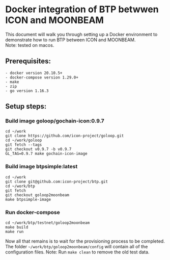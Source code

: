 # Docker integration of BTP betwwen ICON and MOONBEAM

This document will walk you through setting up a Docker environment to demonstrate how to run BTP between ICON and MOONBEAM.  
Note: tested on macos.

## Prerequisites:  
```
- docker version 20.10.5+
- docker-compose version 1.29.0+
- make
- zip
- go version 1.16.3
```

## Setup steps:  


### Build image goloop/gochain-icon:0.9.7

```
cd ~/work
git clone https://github.com/icon-project/goloop.git
cd ~/work/goloop
git fetch --tags
git checkout v0.9.7 -b v0.9.7
GL_TAG=0.9.7 make gochain-icon-image
```

### Build image btpsimple:latest

```
cd ~/work
git clone git@github.com:icon-project/btp.git
cd ~/work/btp
git fetch
git checkout goloop2moonbeam
make btpsimple-image
```

### Run docker-compose

```
cd ~/work/btp/testnet/goloop2moonbeam
make build
make run
```

Now all that remains is to wait for the provisioning process to be completed. The folder `~/work/btp/goloop2moonbeam/config` will contain all of the configuration files.
Note: Run `make clean` to remove the old test data.
